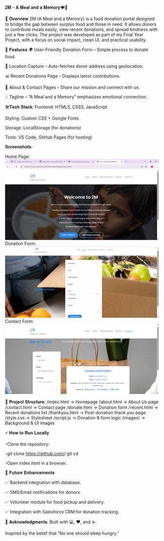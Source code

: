 𝟐𝐌 – 𝐀 𝐌𝐞𝐚𝐥 𝐚𝐧𝐝 𝐚 𝐌𝐞𝐦𝐨𝐫𝐲🍽️💝

📖 𝐎𝐯𝐞𝐫𝐯𝐢𝐞𝐰
2M (A Meal and a Memory) is a food donation portal designed to bridge the gap between surplus food and those in need.
It allows donors to contribute meals easily, view recent donations, and spread kindness with just a few clicks.
The project was developed as part of my Final Year Project, with a focus on social impact, clean UI, and practical usability.

🚀 𝐅𝐞𝐚𝐭𝐮𝐫𝐞𝐬
🌍 User-Friendly Donation Form – Simple process to donate food.

📍 Location Capture – Auto-fetches donor address using geolocation.

📊 Recent Donations Page – Displays latest contributions.

📝 About & Contact Pages – Share our mission and connect with us.

💡 Tagline – “A Meal and a Memory” emphasizes emotional connection.

🛠️𝐓𝐞𝐜𝐡 𝐒𝐭𝐚𝐜𝐤:
Frontend: HTML5, CSS3, JavaScript

Styling: Custom CSS + Google Fonts

Storage: LocalStorage (for donations)

Tools: VS Code, GitHub Pages (for hosting)

𝐒𝐜𝐫𝐞𝐞𝐧𝐬𝐡𝐨𝐭𝐬:

Home Page:
![image](https://github.com/Praneeta2602/2M/blob/3f3212dedf879f1448d6e73e5db3f396c633d33e/image.png)
Donation Form:
![image](https://github.com/Praneeta2602/2M/blob/30acf54e8d1ab46289d3d60cca63136172916dd5/Screenshot%202025-08-17%20154056.png)
Contact Form:
![image](https://github.com/Praneeta2602/2M/blob/337f09c53e20a8126919da370267c2e7c33435b6/Screenshot%202025-08-17%20154524.png)

📂 𝐏𝐫𝐨𝐣𝐞𝐜𝐭 𝐒𝐭𝐫𝐮𝐜𝐭𝐮𝐫𝐞:
/index.html        → Homepage
/about.html        → About Us page
/contact.html      → Contact page
/donate.html       → Donation form
/recent.html       → Recent donations list
/thankyou.html     → Post-donation thank you page
/style.css         → Stylesheet
/script.js         → Donation & form logic
/images/           → Background & UI images

⚡ 𝐇𝐨𝐰 𝐭𝐨 𝐑𝐮𝐧 𝐋𝐨𝐜𝐚𝐥𝐥𝐲

-Clone the repository:

-git clone https://github.com/<your-username>/<your-repo>.git
cd <your-repo>

-Open index.html in a browser.

🌱 𝐅𝐮𝐭𝐮𝐫𝐞 𝐄𝐧𝐡𝐚𝐧𝐜𝐞𝐦𝐞𝐧𝐭𝐬

✅ Backend integration with database.

✅ SMS/Email notifications for donors.

✅ Volunteer module for food pickup and delivery.

✅ Integration with Salesforce CRM for donation tracking.

🙌 𝐀𝐜𝐤𝐧𝐨𝐰𝐥𝐞𝐝𝐠𝐦𝐞𝐧𝐭𝐬:
Built with 💻, ❤️, and ☕.

Inspired by the belief that “No one should sleep hungry.”


